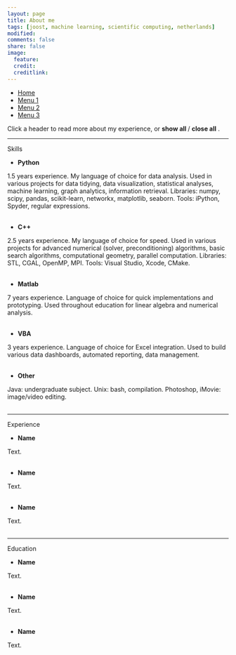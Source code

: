```yaml
---
layout: page
title: About me
tags: [joost, machine learning, scientific computing, netherlands]
modified: 
comments: false
share: false
image:
  feature: 
  credit: 
  creditlink: 
---
```


<ul class="nav nav-tabs">
  <li class="active"><a href="#">Home</a></li>
  <li><a href="#">Menu 1</a></li>
  <li><a href="#">Menu 2</a></li>
  <li><a href="#">Menu 3</a></li>
</ul>

Click a header to read more about my experience, or 
<span style="cursor:hand; cursor:pointer" onClick="openAll()">
  <b> show all </b>
</span> 
/
<span style="cursor:hand; cursor:pointer" onClick="closeAll()">
  <b> close all</b>
</span>
. 

---
Skills

- <div onClick="openClose_skill('p1')" style="cursor:hand; cursor:pointer"><b>Python</b></div>
<div id="p1" class="texter">
  1.5 years experience. My language of choice for data analysis. Used in various projects for data tidying, data visualization, statistical analyses, machine learning, graph analytics, information retrieval. Libraries: numpy, scipy, pandas, scikit-learn, networkx, matplotlib, seaborn. Tools: iPython, Spyder, regular expressions.
<br /><br /></div>

- <div onClick="openClose_skill('p2')" style="cursor:hand; cursor:pointer"><b>C++</b></div>
<div id="p2" class="texter">
  2.5 years experience. My language of choice for speed. Used in various projects for advanced numerical (solver, preconditioning) algorithms, basic search algorithms, computational geometry, parallel computation. Libraries: STL, CGAL, OpenMP, MPI. Tools: Visual Studio, Xcode, CMake.
<br /><br /></div>
 
- <div onClick="openClose_skill('p3')" style="cursor:hand; cursor:pointer"><b>Matlab</b></div>
<div id="p3" class="texter">
  7 years experience. Language of choice for quick implementations and prototyping. Used throughout education for linear algebra and numerical analysis.
<br /><br /></div>

- <div onClick="openClose_skill('p4')" style="cursor:hand; cursor:pointer"><b>VBA</b></div>
<div id="p4" class="texter">
  3 years experience. Language of choice for Excel integration. Used to build various data dashboards, automated reporting, data management. 
<br /><br /></div>

- <div onClick="openClose_skill('p5')" style="cursor:hand; cursor:pointer"><b>Other</b></div>
<div id="p5" class="texter">
  Java: undergraduate subject. Unix: bash, compilation. Photoshop, iMovie: image/video editing.
<br /><br /></div>

---
Experience

- <div onClick="openClose_exp('k1')" style="cursor:hand; cursor:pointer"><b>Name</b></div>
<div id="k1" class="texter">
  Text.
<br /><br /></div>

- <div onClick="openClose_exp('k2')" style="cursor:hand; cursor:pointer"><b>Name</b></div>
<div id="k2" class="texter">
  Text.
<br /><br /></div>

- <div onClick="openClose_exp('k3')" style="cursor:hand; cursor:pointer"><b>Name</b></div>
<div id="k3" class="texter">
  Text.
<br /><br /></div>

--- 
Education

- <div onClick="openClose_edu('l1')" style="cursor:hand; cursor:pointer"><b>Name</b></div>
<div id="l1" class="texter">
  Text.
<br /><br /></div>

- <div onClick="openClose_edu('l2')" style="cursor:hand; cursor:pointer"><b>Name</b></div>
<div id="l2" class="texter">
  Text.
<br /><br /></div>

- <div onClick="openClose_edu('l3')" style="cursor:hand; cursor:pointer"><b>Name</b></div>
<div id="l3" class="texter">
  Text.
<br /><br /></div>
